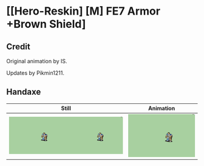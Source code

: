 # [\[Hero-Reskin\] \[M\] FE7 Armor +Brown Shield]

## Credit

Original animation by IS.

Updates by Pikmin1211.

## Handaxe

| Still | Animation |
| :---: | :-------: |
| ![Handaxe still](./Handaxe_000.png) | ![Handaxe animation](./Handaxe.gif) |
